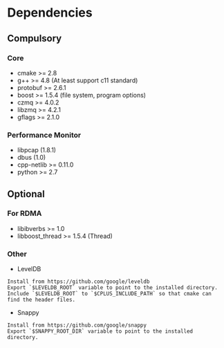 # Dependencies

## Compulsory

### Core

* cmake >= 2.8
* g++ >= 4.8 (At least support c11 standard)
* protobuf >= 2.6.1
* boost >= 1.5.4 (file system, program options)
* czmq >= 4.0.2
* libzmq >= 4.2.1
* gflags >= 2.1.0

### Performance Monitor

* libpcap (1.8.1)
* dbus (1.0)
* cpp-netlib >= 0.11.0
* python >= 2.7

## Optional

### For RDMA

* libibverbs >= 1.0
* libboost_thread >= 1.5.4 (Thread)

### Other

* LevelDB
```
Install from https://github.com/google/leveldb
Export `$LEVELDB_ROOT` variable to point to the installed directory.
Include `$LEVELDB_ROOT` to `$CPLUS_INCLUDE_PATH` so that cmake can find the header files.
```

* Snappy
```
Install from https://github.com/google/snappy
Export `$SNAPPY_ROOT_DIR` variable to point to the installed directory.
```



